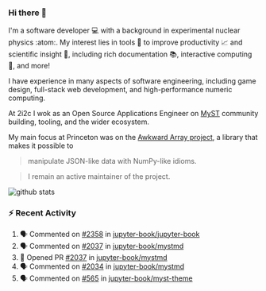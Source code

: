 ### Hi there 👋 

I'm a software developer 💻 with a background in experimental nuclear physics :atom:. My interest lies in tools :wrench: to improve productivity :chart_with_upwards_trend: and scientific insight :telescope:, including rich documentation 📚, interactive computing 🧮, and more! 

I have experience in many aspects of software engineering, including game design, full-stack web development, and high-performance numeric computing. 

At 2i2c I wok as an Open Source Applications Engineer on [MyST](https://github.com/jupyter-book/mystmd) community building, tooling, and the wider ecosystem. 

My main focus at Princeton was on the [Awkward Array project](awkward-array.org/), a library that makes it possible to 
> manipulate JSON-like data with NumPy-like idioms.

> I remain an active maintainer of the project. 

![github stats](https://github-readme-stats.vercel.app/api?username=agoose77&show_icons=true&hide_rank=true&hide_title=true&bg_color=30,e76445,904e95&text_color=efe3ec&icon_color=efe3ec)
<!--
**agoose77/agoose77** is a ✨ _special_ ✨ repository because its `README.md` (this file) appears on your GitHub profile.

Here are some ideas to get you started:

- 🔭 I’m currently working on ...
- 🌱 I’m currently learning ...
- 👯 I’m looking to collaborate on ...
- 🤔 I’m looking for help with ...
- 💬 Ask me about ...
- 📫 How to reach me: ...
- 😄 Pronouns: ...
- ⚡ Fun fact: ...
-->

### :zap: Recent Activity

<!--START_SECTION:activity-->
1. 🗣 Commented on [#2358](https://github.com/jupyter-book/jupyter-book/issues/2358#issuecomment-2893695502) in [jupyter-book/jupyter-book](https://github.com/jupyter-book/jupyter-book)
2. 🗣 Commented on [#2037](https://github.com/jupyter-book/mystmd/pull/2037#issuecomment-2893625237) in [jupyter-book/mystmd](https://github.com/jupyter-book/mystmd)
3. 💪 Opened PR [#2037](https://github.com/jupyter-book/mystmd/pull/2037) in [jupyter-book/mystmd](https://github.com/jupyter-book/mystmd)
4. 🗣 Commented on [#2034](https://github.com/jupyter-book/mystmd/pull/2034#issuecomment-2891893999) in [jupyter-book/mystmd](https://github.com/jupyter-book/mystmd)
5. 🗣 Commented on [#565](https://github.com/jupyter-book/myst-theme/pull/565#issuecomment-2891777622) in [jupyter-book/myst-theme](https://github.com/jupyter-book/myst-theme)
<!--END_SECTION:activity-->
